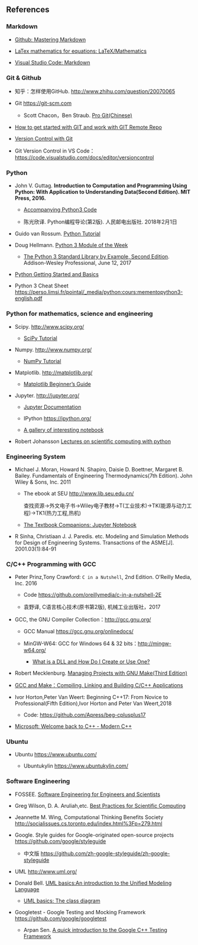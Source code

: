 
## References

### Markdown

* [Github: Mastering Markdown](https://guides.github.com/features/mastering-markdown/)

* [LaTex mathematics for equations: LaTeX/Mathematics](https://en.wikibooks.org/wiki/LaTeX/Mathematics)

* [Visual Studio Code: Markdown](https://code.visualstudio.com/docs/languages/markdown/)

### Git & Github

* 知乎：怎样使用GitHub. http://www.zhihu.com/question/20070065

* Git https://git-scm.com

   * Scott Chacon，Ben Straub. [Pro Git(Chinese)](https://git-scm.com/book/zh/v1/)

* [How to get started with GIT and work with GIT Remote Repo](http://www3.ntu.edu.sg/home/ehchua/programming/howto/Git_HowTo.html)

* [Version Control with Git](https://swcarpentry.github.io/git-novice/)

* Git Version Control in VS Code：https://code.visualstudio.com/docs/editor/versioncontrol

### Python

*  John V. Guttag. **Introduction to Computation and Programming Using Python: With Application to Understanding Data(Second Edition). MIT Press, 2016.**

    * [Accompanying Python3 Code](https://mitpress.mit.edu/books/introduction-computation-and-programming-using-python-second-edition)

    * 陈光欣译. Python编程导论(第2版). 人民邮电出版社. 2018年2月1日
 
* Guido van Rossum. [Python Tutorial](https://docs.python.org/tutorial/index.html)

* Doug Hellmann. [Python 3 Module of the Week](https://pymotw.com/3/)
  
  * [The Python 3 Standard Library by Example, Second Edition](https://my.safaribooksonline.com/book/programming/python/9780134291154). Addison-Wesley Professional, June 12, 2017

* [Python Getting Started and Basics](http://www3.ntu.edu.sg/home/ehchua/programming/webprogramming/Python1_Basics.html)

* Python 3 Cheat Sheet https://perso.limsi.fr/pointal/_media/python:cours:mementopython3-english.pdf

### Python for mathematics, science and engineering

* Scipy. http://www.scipy.org/

   * [SciPy Tutorial](https://docs.scipy.org/doc/scipy/reference/tutorial/index.html)
  
* Numpy. http://www.numpy.org/ 

   * [NumPy Tutorial](https://docs.scipy.org/doc/numpy/user/quickstart.html)
  
* Matplotlib.  http://matplotlib.org/
  
   * [Matplotlib Beginner’s Guide](https://matplotlib.org/users/beginner.html)

* Jupyter. http://jupyter.org/
    
   * [Jupyter Documentation](http://jupyter.readthedocs.org/en/latest/)
    
   * IPython https://ipython.org/
    
   * [A gallery of interesting notebook](https://github.com/jupyter/jupyter/wiki/A-gallery-of-interesting-Jupyter-Notebooks)

* Robert Johansson [Lectures on scientific computing with python](https://github.com/jrjohansson/scientific-python-lectures)

### Engineering System

* Michael J. Moran, Howard N. Shapiro, Daisie D. Boettner, Margaret B. Bailey. Fundamentals of Engineering Thermodynamics(7th Edition). John Wiley & Sons, Inc. 2011
   
   * The ebook at SEU http://www.lib.seu.edu.cn/

     查找资源->外文电子书->Wiley电子教材->T(工业技术)->TK(能源与动力工程)->TK1(热力工程,热机)

   * [The Textbook Companions: Jupyter Notebook](https://github.com/FOSSEE/Python-Textbook-Companions/tree/master/Fundamental_of_Thermodynamics_by_Moran_and_Shapiro)  

* R Sinha, Christiaan J. J. Paredis. etc. Modeling and Simulation Methods for Design of Engineering Systems. Transactions of the ASME[J]. 2001.03(1):84-91

### C/C++ Programming with GCC

* Peter Prinz,Tony Crawford: `C in a Nutshell`, 2nd Edition. O’Reilly Media, Inc. 2016
    
    * Code https://github.com/oreillymedia/c-in-a-nutshell-2E

    * 袁野译, C语言核心技术(原书第2版), 机械工业出版社，2017

* GCC, the GNU Compiler Collection：http://gcc.gnu.org/

   * GCC Manual https://gcc.gnu.org/onlinedocs/

   * MinGW-W64: GCC for Windows 64 & 32 bits：http://mingw-w64.org/

     * [What is a DLL and How Do I Create or Use One?](http://www.mingw.org/wiki/DLL)

* Robert Mecklenburg. [Managing Projects with GNU Make(Third Edition)](https://www.oreilly.com/openbook/make3/book/index.html)

* [GCC and Make：Compiling, Linking and Building C/C++ Applications](http://www3.ntu.edu.sg/home/ehchua/programming/cpp/gcc_make.html)

* Ivor Horton,Peter Van Weert: Beginning C++17: From Novice to Professional(Fifth Edition),Ivor Horton and Peter Van Weert,2018 

  * Code: https://github.com/Apress/beg-cplusplus17

* [Microsoft: Welcome back to C++ - Modern C++](https://docs.microsoft.com/en-us/cpp/cpp/welcome-back-to-cpp-modern-cpp?view=vs-2019)

### Ubuntu

* Ubuntu https://www.ubuntu.com/

  * Ubuntukylin https://www.ubuntukylin.com/

### Software Engineering

* FOSSEE. [Software Engineering for Engineers and Scientists](https://github.com/FOSSEE/sees)

* Greg Wilson, D. A. Aruliah,etc. [Best Practices for Scientific Computing](http://journals.plos.org/plosbiology/article?id=10.1371/journal.pbio.1001745)

* Jeannette M. Wing, Computational Thinking Benefits Society http://socialissues.cs.toronto.edu/index.html%3Fp=279.html

* Google. Style guides for Google-originated open-source projects https://github.com/google/styleguide

    * 中文版 https://github.com/zh-google-styleguide/zh-google-styleguide

* UML http://www.uml.org/

* Donald Bell. [UML basics:An introduction to the Unified Modeling Language](https://www.ibm.com/developerworks/rational/library/769.html)

   * [UML basics: The class diagram](https://www.ibm.com/developerworks/rational/library/content/RationalEdge/sep04/bell/index.html?ca=drs-)

* Googletest - Google Testing and Mocking Framework https://github.com/google/googletest

   * Arpan Sen. [A quick introduction to the Google C++ Testing Framework](https://www.ibm.com/developerworks/aix/library/au-googletestingframework.html)


